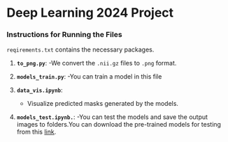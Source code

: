 # Deep Learning 2024 Project


### Instructions for Running the Files
   `reqirements.txt` contains the necessary packages.
1. **`to_png.py`**:
-We convert the `.nii.gz` files to `.png` format.
2. **`models_train.py`**:
   -You can train a model in this file
3. **`data_vis.ipynb`**:
   - Visualize predicted masks generated by the models. 

4. **`models_test.ipynb.`**:
   -You can test the models and save the output images to folders.You can download the pre-trained models for testing from this [link]([https://drive.google.com/drive/folders/1HoITBBdEqvn5jGgTBSaabvxBBGlsXMt5?usp=sharing]).

